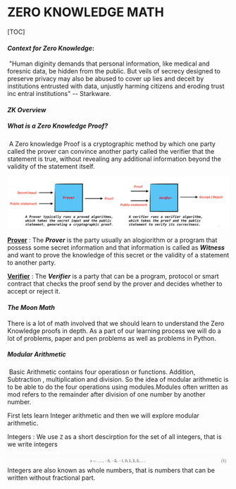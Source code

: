 #  ZERO KNOWLEDGE MATH

[TOC]



#### ***Context for Zero Knowledge***:

​	"Human diginity demands that personal information, like medical and foresnic data, be hidden from the public. But veils of secrecy designed to preserve privacy may also be abused to cover up lies and deceit by institutions entrusted with data, unjustly harming citizens and eroding trust inc entral institutions" -- Starkware.

#### ***ZK Overview***

##### What is a Zero Knowledge Proof?

​	A Zero knowledge Proof is a cryptographic method by which one party called the prover can convince another party called the verifier that the statement is true, without revealing any additional information beyond the validity of the statement itself.

![ZK-Overview](assets/ZKOverview)

<u>**Prover**</u> : The ***Prover*** is the party usually an alogiorithm or a program that possess some secret information and that information is called as ***Witness*** and want to prove the knowledge of this secret or the validity of a statement to another party.

<u>**Verifier**</u> : The ***Verifier*** is a party that can be a program, protocol or smart contract that checks the proof send by the prover and decides whether to accept or reject it.



#### ***The Moon Math***

There is a lot of math involved that we should learn to understand the Zero Knowledge proofs in depth. As a part of our learning process we will do a lot of problems, paper and pen problems as well as problems in Python.

##### **Modular Arithmetic** 

​	Basic Arithmetic contains four operatiosn or functions. Addition, Subtraction , multiplication and division. So the idea of modular arithmetic is to be able to do the four operations using modules.Modules often written as mod refers to the remainder after division of one number by another number.

First lets learn Integer arithmetic and then we will explore modular arithmetic.

Integers : We use `Z` as a short descirption for the set of all integers, that is we write integers  

![Integers](assets/Integers)
Integers are also known as whole numbers, that is numbers that can be written without fractional part.







​	

























